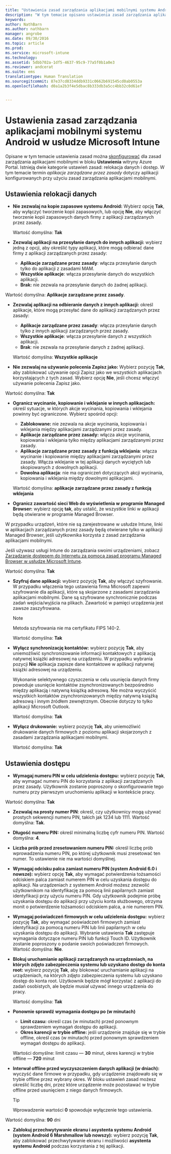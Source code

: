```yaml
---
title: "Ustawienia zasad zarządzania aplikacjami mobilnymi systemu Android | Microsoft Intune"
description: "W tym temacie opisano ustawienia zasad zarządzania aplikacjami mobilnymi dla urządzeń z systemem Android."
keywords: 
author: NathBarn
ms.author: nathbarn
manager: angrobe
ms.date: 09/30/2016
ms.topic: article
ms.prod: 
ms.service: microsoft-intune
ms.technology: 
ms.assetid: 5dbb702a-1df5-4637-95c9-77a5f0b1a0e3
ms.reviewer: andcerat
ms.suite: ems
translationtype: Human Translation
ms.sourcegitcommit: 87e37cd8334ddb9331c0662b691545cd0ab0553a
ms.openlocfilehash: d0a1a2b3f4e5dbac8b333db3a5cc4bb32c0d61ef


---
```


# <a name="android-mobile-app-management-policy-settings-in-microsoft-intune"></a>Ustawienia zasad zarządzania aplikacjami mobilnymi systemu Android w usłudze Microsoft Intune
Opisane w tym temacie ustawienia zasad można [skonfigurować](create-and-deploy-mobile-app-management-policies-with-microsoft-intune.md) dla zasad zarządzania aplikacjami mobilnymi w bloku **Ustawienia** witryny Azure Portal.
Istnieją dwie kategorie ustawień zasad: relokacja danych i dostęp. W tym temacie termin *aplikacje zarządzane przez zasady* dotyczy aplikacji konfigurowanych przy użyciu zasad zarządzania aplikacjami mobilnymi.

##  <a name="data-relocation-settings"></a>Ustawienia relokacji danych

- **Nie zezwalaj na kopie zapasowe systemu Android:** Wybierz opcję **Tak**, aby wyłączyć tworzenie kopii zapasowych, lub opcję **Nie**, aby włączyć tworzenie kopii zapasowych danych firmy z aplikacji zarządzanych przez zasady.

  Wartość domyślna: **Tak**
- **Zezwalaj aplikacji na przesyłanie danych do innych aplikacji:** wybierz jedną z opcji, aby określić typy aplikacji, które mogą odbierać dane firmy z aplikacji zarządzanych przez zasady:
  -   **Aplikacje zarządzane przez zasady**: włącza przesyłanie danych tylko do aplikacji z zasadami MAM.
  -   **Wszystkie aplikacje**: włącza przesyłanie danych do wszystkich aplikacji.
  -   **Brak:** nie zezwala na przesyłanie danych do żadnej aplikacji.

 Wartość domyślna: **Aplikacje zarządzane przez zasady**.
- **Zezwalaj aplikacji na odbieranie danych z innych aplikacji:** określ aplikacje, które mogą przesyłać dane do aplikacji zarządzanych przez zasady:
  -   **Aplikacje zarządzane przez zasady**: włącza przesyłanie danych tylko z innych aplikacji zarządzanych przez zasady.
  -   **Wszystkie aplikacje**: włącza przesyłanie danych z wszystkich aplikacji.
  -   **Brak**: nie zezwala na przesyłanie danych z żadnej aplikacji.

  Wartość domyślna: **Wszystkie aplikacje**

-   **Nie zezwalaj na używanie polecenia Zapisz jako:** Wybierz pozycję **Tak**, aby zablokować używanie opcji Zapisz jako we wszystkich aplikacjach korzystających z tych zasad. Wybierz opcję **Nie**, jeśli chcesz włączyć używanie polecenia Zapisz jako.

  Wartość domyślna: **Tak**
- **Ogranicz wycinanie, kopiowanie i wklejanie w innych aplikacjach:** określ sytuacje, w których akcje wycinania, kopiowania i wklejania powinny być ograniczone. Wybierz spośród opcji:
  -   **Zablokowane:** nie zezwala na akcje wycinania, kopiowania i wklejania między aplikacjami zarządzanymi przez zasady.
  -   **Aplikacje zarządzane przez zasady:** włącza akcje wycinania, kopiowania i wklejania tylko między aplikacjami zarządzanymi przez zasady.
  -   **Aplikacje zarządzane przez zasady z funkcją wklejania**: włącza wycinanie i kopiowanie między aplikacjami zarządzanymi przez zasady. Włącza wklejanie w tej aplikacji danych wyciętych lub skopiowanych z dowolnych aplikacji.
  -   **Dowolna aplikacja**: nie ma ograniczeń dotyczących akcji wycinania, kopiowania i wklejania między dowolnymi aplikacjami.

  Wartość domyślna: **aplikacje zarządzane przez zasady z funkcją wklejania**
-   **Ogranicz zawartość sieci Web do wyświetlenia w programie Managed Browser:** wybierz opcję **tak**, aby ustalić, że wszystkie linki w aplikacji będą otwierane w programie Managed Browser.

  W przypadku urządzeń, które nie są zarejestrowane w usłudze Intune, linki w aplikacjach zarządzanych przez zasady będą otwierane tylko w aplikacji Managed Browser, jeśli użytkownika korzysta z zasad zarządzania aplikacjami mobilnymi.

  Jeśli używasz usługi Intune do zarządzania swoimi urządzeniami, zobacz [Zarządzanie dostępem do Internetu za pomocą zasad programu Managed Browser w usłudze Microsoft Intune](manage-internet-access-using-managed-browser-policies.md).

  Wartość domyślna: **Tak**
- **Szyfruj dane aplikacji:** wybierz pozycję **Tak**, aby włączyć szyfrowanie. W przypadku włączenia tego ustawienia firma Microsoft zapewni szyfrowanie dla aplikacji, które są skojarzone z zasadami zarządzania aplikacjami mobilnymi. Dane są szyfrowane synchronicznie podczas zadań wejścia/wyjścia na plikach. Zawartość w pamięci urządzenia jest zawsze zaszyfrowana.
  >[!NOTE]
  >Metoda szyfrowania nie ma certyfikatu FIPS 140-2.

  Wartość domyślna: **Tak**

- **Wyłącz synchronizację kontaktów:** wybierz pozycję **Tak**, aby uniemożliwić synchronizowanie informacji kontaktowych z aplikacją natywnej książki adresowej na urządzeniu. W przypadku wybrania pozycji **Nie** aplikacja zapisze dane kontaktowe w aplikacji natywnej książki adresowej na urządzeniu.

  Wykonanie selektywnego czyszczenia w celu usunięcia danych firmy powoduje usunięcie kontaktów zsynchronizowanych bezpośrednio między aplikacją i natywną książką adresową. Nie można wyczyścić wszystkich kontaktów zsynchronizowanych między natywną książką adresową i innym źródłem zewnętrznym. Obecnie dotyczy to tylko aplikacji Microsoft Outlook.

  Wartość domyślna: **Tak**
- **Wyłącz drukowanie:** wybierz pozycję **Tak**, aby uniemożliwić drukowanie danych firmowych z poziomu aplikacji skojarzonych z zasadami zarządzania aplikacjami mobilnymi.

  Wartość domyślna: **Tak**

##  <a name="access-settings"></a>Ustawienia dostępu

- **Wymagaj numeru PIN w celu udzielenia dostępu:** wybierz pozycję **Tak**, aby wymagać numeru PIN do korzystania z aplikacji zarządzanych przez zasady. Użytkownik zostanie poproszony o skonfigurowanie tego numeru przy pierwszym uruchomieniu aplikacji w kontekście pracy.

 Wartość domyślna: **Tak**

 -  **Zezwalaj na prosty numer PIN**: określ, czy użytkownicy mogą używać prostych sekwencji numeru PIN, takich jak 1234 lub 1111. Wartość domyślna: **Tak**.
 - **Długość numeru PIN:** określ minimalną liczbę cyfr numeru PIN. Wartość domyślna: **4**.
 - **Liczba prób przed zresetowaniem numeru PIN:** określ liczbę prób wprowadzenia numeru PIN, po której użytkownik musi zresetować ten numer. To ustawienie nie ma wartości domyślnej.
 - **Wymagaj odcisku palca zamiast numeru PIN (system Android 6.0 i nowsze):** wybierz opcję **Tak**, aby wymagać potwierdzenia tożsamości odciskiem palca zamiast numerem PIN w celu uzyskania dostępu do aplikacji.
 Na urządzeniach z systemem Android możesz zezwolić użytkownikom na identyfikację za pomocą linii papilarnych zamiast identyfikacji przy użyciu numeru PIN. Gdy użytkownik podejmie próbę uzyskania dostępu do aplikacji przy użyciu konta służbowego, otrzyma monit o potwierdzenie tożsamości odciskiem palca, a nie numerem PIN.
 - **Wymagaj poświadczeń firmowych w celu udzielenia dostępu:** wybierz pozycję **Tak**, aby wymagać poświadczeń firmowych zamiast identyfikacji za pomocą numeru PIN lub linii papilarnych w celu uzyskania dostępu do aplikacji. Wybranie ustawienia **Tak** zastępuje wymagania dotyczące numeru PIN lub funkcji Touch ID. Użytkownik zostanie poproszony o podanie swoich poświadczeń firmowych. Wartość domyślna: **Nie**.


- **Blokuj uruchamianie aplikacji zarządzanych na urządzeniach, na których zdjęto zabezpieczenia systemu lub uzyskano dostęp do konta root:** wybierz pozycję **Tak**, aby blokować uruchamianie aplikacji na urządzeniach, na których zdjęto zabezpieczenia systemu lub uzyskano dostęp do konta root. Użytkownik będzie mógł korzystać z aplikacji do zadań osobistych, ale będzie musiał używać innego urządzenia do pracy.

  Wartość domyślna: **Tak**
- **Ponownie sprawdź wymagania dostępu po (w minutach)**
  -   **Limit czasu:** określ czas (w minutach) przed ponownym sprawdzeniem wymagań dostępu do aplikacji.
  -   **Okres karencji w trybie offline:** jeśli urządzenie znajduje się w trybie offline, określ czas (w minutach) przed ponownym sprawdzeniem wymagań dostępu do aplikacji.

  Wartości domyślne: limit czasu — **30** minut, okres karencji w trybie offline — **720** minut

-   **Interwał offline przed wyczyszczeniem danych aplikacji (w dniach):** wyczyść dane firmowe w przypadku, gdy urządzenie znajdowało się w trybie offline przez wybrany okres.  W bloku ustawień zasad możesz określić liczbę dni, przez które urządzenie może pozostawać w trybie offline przed usunięciem z niego danych firmowych.

    >[!TIP]
    >Wprowadzenie wartości **0** spowoduje wyłączenie tego ustawienia.

  Wartość domyślna: **90** dni
- **Zablokuj przechwytywanie ekranu i asystenta systemu Android (system Android 6 Marshmallow lub nowszy):** wybierz pozycję **Tak**, aby zablokować przechwytywanie ekranu i możliwości **asystenta systemu Android** podczas korzystania z tej aplikacji.



<!--HONumber=Dec16_HO2-->


